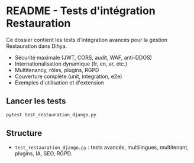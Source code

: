 # README - Tests d'intégration Restauration

Ce dossier contient les tests d'intégration avancés pour la gestion Restauration dans Dihya.

- Sécurité maximale (JWT, CORS, audit, WAF, anti-DDOS)
- Internationalisation dynamique (fr, en, ar, etc.)
- Multitenancy, rôles, plugins, RGPD
- Couverture complète (unit, integration, e2e)
- Exemples d'utilisation et d'extension

## Lancer les tests

```bash
pytest test_restauration_django.py
```

## Structure
- `test_restauration_django.py` : tests avancés, multilingues, multitenant, plugins, IA, SEO, RGPD.
